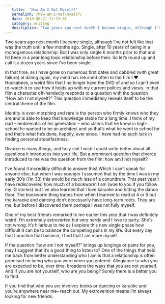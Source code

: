 ```yaml
---
   title:  "How Am I Not Myself?"
   permalink: /how-am-i-not-myself/
   date: 2018-08-21 21:13:36
   category: writing
   description: "Two years ago next month I became single, although I’ve not felt like that was the truth until a few months ago. Single, after 10 years of being in a monogamous relationship; but I was only single 6 months prior to that and I’d been in a year long toxic relationship before then."
---
```


Two years ago next month I became single, although I’ve not felt like that was the truth until a few months ago. Single, after 10 years of being in a monogamous relationship. But I was only single 6 months prior to that and I’d been in a year long toxic relationship before then. So let’s round up and call it a dozen years since I’ve been single.

In that time, as I have gone on numerous first dates and dabbled (with great failure) at dating again, my mind has returned often to the film I ❤ Huckabees, a weird film that I no longer have the DVD of and so I can’t even re-watch it to see how it holds up with my current politics and views. In that film a character off-handedly responds to a question with the question “How am I not myself?” This question immediately reveals itself to be the central theme of the film.

Identity is ever-morphing and rare is the person who firmly knows who they are and is able to keep that knowledge stable for a long time. I think of my dad – emblematic of his generation – who claims that he knew in high-school he wanted to be an architect and so that’s what he went to school for and that’s what he’s done, happily, ever since. I have had no such luck in finding personal steadfastness.

Divorce is many things, and holy shit I wish I could write better about all questions it introduces into your life. But a prominent question that divorce introduced to me was the question from the film: how am I not myself?

I’ve found it incredibly difficult to answer this! Which I can’t speak for anyone else, but when I was younger I assumed that by the time I was in my early 30’s (I’m 33) this would be much less of a conundrum. This past year I have rediscovered how much of a bookworm I am (woe to you if you follow my IG stories) but I’ve also learned that I love karaoke and hitting the dance floor. The bookworm thing traces from when I learned to read at 4 or 5 but the karaoke and dancing don’t necessarily have long-term roots. They are me, but before I discovered them perhaps I was not fully myself.

One of my best friends remarked to me earlier this year that I was definitely weird: I’m extremely extroverted but very nerdy and I love to party. She's not wrong. It’s hilarious to me as I explore this new single phase how difficult it can be to balance the competing pulls in my life. But every day that I practice that balance, I find that I am more myself.

If the question “how am I not myself?” brings up longings or pains for you, may I suggest that it’s a good thing to listen to? One of the things that held me back from better understanding who I am is that a relationship is often premised on being who you were when you entered. Allegiance to who you are expected to be, over time, broadens the ways that you are not yourself. And if you are not yourself, who are you being? Surely there is a better you to find.

If you find that who you are involves books or dancing or karaoke and you’re anywhere near me– reach out. My extroversion means I’m always looking for new friends.

